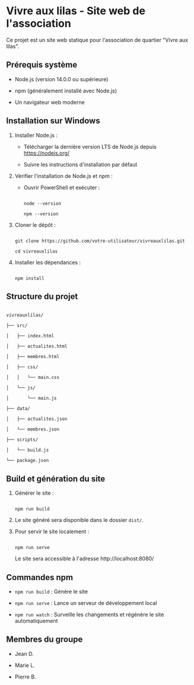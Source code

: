 # Vivre aux lilas - Site web de l'association

Ce projet est un site web statique pour l'association de quartier "Vivre aux lilas".

## Prérequis système

- Node.js (version 14.0.0 ou supérieure)
- npm (généralement installé avec Node.js)
- Un navigateur web moderne

## Installation sur Windows

1. Installer Node.js :
   - Télécharger la dernière version LTS de Node.js depuis https://nodejs.org/
   - Suivre les instructions d'installation par défaut

2. Vérifier l'installation de Node.js et npm :
   - Ouvrir PowerShell et exécuter :
     ```
     node --version
     npm --version
     ```

3. Cloner le dépôt :
   ```
   git clone https://github.com/votre-utilisateur/vivreauxlilas.git
   cd vivreauxlilas
   ```

4. Installer les dépendances :
   ```
   npm install
   ```

## Structure du projet

```
vivreauxlilas/
├── src/
│   ├── index.html
│   ├── actualites.html
│   ├── membres.html
│   ├── css/
│   │   └── main.css
│   └── js/
│       └── main.js
├── data/
│   ├── actualites.json
│   └── membres.json
├── scripts/
│   └── build.js
└── package.json
```

## Build et génération du site

1. Générer le site :
   ```
   npm run build
   ```

2. Le site généré sera disponible dans le dossier `dist/`.

3. Pour servir le site localement :
   ```
   npm run serve
   ```
   Le site sera accessible à l'adresse http://localhost:8080/

## Commandes npm

- `npm run build` : Génère le site
- `npm run serve` : Lance un serveur de développement local
- `npm run watch` : Surveille les changements et régénère le site automatiquement

## Membres du groupe

- Jean D.
- Marie L.
- Pierre B.

